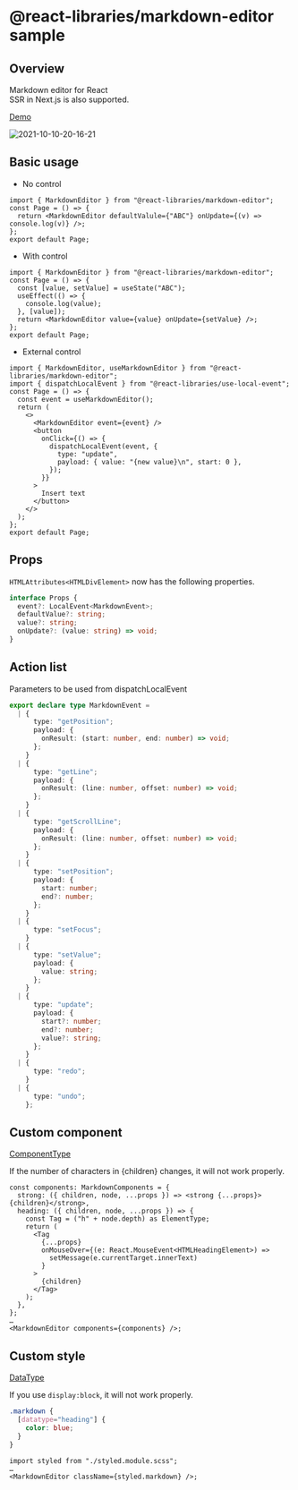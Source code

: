 # @react-libraries/markdown-editor sample

## Overview

Markdown editor for React  
SSR in Next.js is also supported.

[Demo](https://next-markdown-murex.vercel.app/)

![2021-10-10-20-16-21](https://user-images.githubusercontent.com/54426986/136717840-48c96380-b65a-4c0a-96e8-330b84b2e253.gif)

## Basic usage

- No control

```tsx
import { MarkdownEditor } from "@react-libraries/markdown-editor";
const Page = () => {
  return <MarkdownEditor defaultValule={"ABC"} onUpdate={(v) => console.log(v)} />;
};
export default Page;
```

- With control

```tsx
import { MarkdownEditor } from "@react-libraries/markdown-editor";
const Page = () => {
  const [value, setValue] = useState("ABC");
  useEffect(() => {
    console.log(value);
  }, [value]);
  return <MarkdownEditor value={value} onUpdate={setValue} />;
};
export default Page;
```

- External control

```tsx
import { MarkdownEditor, useMarkdownEditor } from "@react-libraries/markdown-editor";
import { dispatchLocalEvent } from "@react-libraries/use-local-event";
const Page = () => {
  const event = useMarkdownEditor();
  return (
    <>
      <MarkdownEditor event={event} />
      <button
        onClick={() => {
          dispatchLocalEvent(event, {
            type: "update",
            payload: { value: "{new value}\n", start: 0 },
          });
        }}
      >
        Insert text
      </button>
    </>
  );
};
export default Page;
```

## Props

`HTMLAttributes<HTMLDivElement>` now has the following properties.

```ts
interface Props {
  event?: LocalEvent<MarkdownEvent>;
  defaultValue?: string;
  value?: string;
  onUpdate?: (value: string) => void;
}
```

## Action list

Parameters to be used from dispatchLocalEvent

```ts
export declare type MarkdownEvent =
  | {
      type: "getPosition";
      payload: {
        onResult: (start: number, end: number) => void;
      };
    }
  | {
      type: "getLine";
      payload: {
        onResult: (line: number, offset: number) => void;
      };
    }
  | {
      type: "getScrollLine";
      payload: {
        onResult: (line: number, offset: number) => void;
      };
    }
  | {
      type: "setPosition";
      payload: {
        start: number;
        end?: number;
      };
    }
  | {
      type: "setFocus";
    }
  | {
      type: "setValue";
      payload: {
        value: string;
      };
    }
  | {
      type: "update";
      payload: {
        start?: number;
        end?: number;
        value?: string;
      };
    }
  | {
      type: "redo";
    }
  | {
      type: "undo";
    };
```

## Custom component

[ComponentType](https://github.com/syntax-tree/mdast)

If the number of characters in {children} changes, it will not work properly.

```tsx
const components: MarkdownComponents = {
  strong: ({ children, node, ...props }) => <strong {...props}>{children}</strong>,
  heading: ({ children, node, ...props }) => {
    const Tag = ("h" + node.depth) as ElementType;
    return (
      <Tag
        {...props}
        onMouseOver={(e: React.MouseEvent<HTMLHeadingElement>) =>
          setMessage(e.currentTarget.innerText)
        }
      >
        {children}
      </Tag>
    );
  },
};
…
<MarkdownEditor components={components} />;
```

## Custom style

[DataType](https://github.com/syntax-tree/mdast)

If you use `display:block`, it will not work properly.

```scss
.markdown {
  [datatype="heading"] {
    color: blue;
  }
}
```

```tsx
import styled from "./styled.module.scss";
…
<MarkdownEditor className={styled.markdown} />;
```
